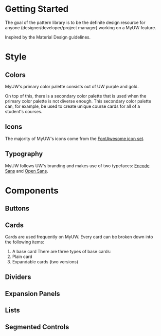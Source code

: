 # Getting Started

The goal of the pattern library is to be the definite design resource for anyone (designer/developer/project manager) working on a MyUW feature.

Inspired by the Material Design guidelines.

# Style

## Colors
MyUW's primary color palette consists out of UW purple and gold.

On top of this, there is a secondary color palette that is used when the primary color palette is not diverse enough. This secondary color palette can, for example, be used to create unique course cards for all of a student's courses.

## Icons
The majority of MyUW's icons come from the [FontAwesome icon set](http://fontawesome.io/). 

## Typography
MyUW follows UW's branding and makes use of two typefaces: [Encode Sans](https://www.washington.edu/brand/files/2014/09/Encode-Sans.zip) and [Open Sans](https://fonts.google.com/specimen/Open+Sans).

# Components
## Buttons
## Cards
Cards are used frequently on MyUW. Every card can be broken down into the following items:
1. A base card
There are three types of base cards:
  1. Plain card
  2. Expandable cards (two versions)


## Dividers
## Expansion Panels
## Lists
## Segmented Controls
